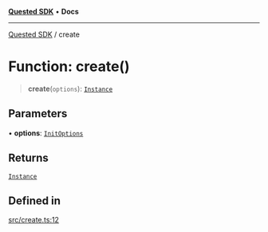 [**Quested SDK**](../README.md) • **Docs**

***

[Quested SDK](../README.md) / create

# Function: create()

> **create**(`options`): [`Instance`](../interfaces/Instance.md)

## Parameters

• **options**: [`InitOptions`](../interfaces/InitOptions.md)

## Returns

[`Instance`](../interfaces/Instance.md)

## Defined in

[src/create.ts:12](https://github.com/Quested-io/QuestedSDK/blob/29424442c7d73cf9342de9175eb7912246e4503f/src/create.ts#L12)
